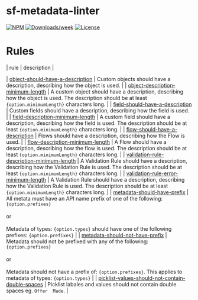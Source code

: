 # sf-metadata-linter

[![NPM](https://img.shields.io/npm/v/sf-metadata-linter.svg?label=sf-metadata-linter)](https://www.npmjs.com/package/sf-metadata-linter) [![Downloads/week](https://img.shields.io/npm/dw/sf-metadata-linter.svg)](https://npmjs.org/package/sf-metadata-linter) [![License](https://img.shields.io/badge/License-BSD%203--Clause-brightgreen.svg)](https://raw.githubusercontent.com/salesforcecli/sf-metadata-linter/main/LICENSE.txt)

# Rules

| rule | description |

| [object-should-have-a-description](https://github.com/tomcarman/sf-metadata-linter/wiki/Rules#object-should-have-a-description) | Custom objects should have a description, describing how the object is used. |
| [object-description-minimum-length](https://github.com/tomcarman/sf-metadata-linter/wiki/Rules#object-description-minimum-length) | A custom object should have a description, describing how the object is used. The description should be at least `{option.minimumLength}` characters long. |
| [field-should-have-a-description](https://github.com/tomcarman/sf-metadata-linter/wiki/Rules#field-should-have-a-description) | Custom fields should have a description, describing how the field is used. |
| [field-description-minimum-length](https://github.com/tomcarman/sf-metadata-linter/wiki/Rules#field-description-minimum-length) | A custom field should have a description, describing how the field is used. The description should be at least `{option.minimumLength}` characters long. |
| [flow-should-have-a-description](https://github.com/tomcarman/sf-metadata-linter/wiki/Rules#flow-should-have-a-description) | Flows should have a description, describing how the Flow is used. |
| [flow-description-minimum-length](https://github.com/tomcarman/sf-metadata-linter/wiki/Rules#flow-description-minimum-length) | A Flow should have a description, describing how the flow is used. The description should be at least `{option.minimumLength}` characters long. |
| [validation-rule-description-minimum-length](https://github.com/tomcarman/sf-metadata-linter/wiki/Rules#validation-rule-description-minimum-length) | A Validation Rule should have a description, describing how the Validation Rule is used. The description should be at least `{option.minimumLength}` characters long. |
| [validation-rule-error-minimum-length](https://github.com/tomcarman/sf-metadata-linter/wiki/Rules#validation-rule-error-minimum-length) | A Validation Rule should have a description, describing how the Validation Rule is used. The description should be at least `{option.minimumLength}` characters long. |
| [metadata-should-have-prefix](https://github.com/tomcarman/sf-metadata-linter/wiki/Rules#metadata-should-have-prefix) | All metata must have an API name prefix of one of the following: `{option.prefixes}`<br><br>or<br><br>Metadata of types: `{option.types}` should have one of the following prefixes: `{option.prefixes}` |
| [metadata-should-not-have-prefix](https://github.com/tomcarman/sf-metadata-linter/wiki/Rules#metadata-should-not-have-prefix) | <br>Metadata should not be prefixed with any of the following: `{option.prefixes}`<br><br>or<br><br>Metadata should not have a prefix of: `{option.prefixes}`. This applies to metadata of types: `{option.types}` |
| [picklist-values-should-not-contain-double-spaces](https://github.com/tomcarman/sf-metadata-linter/wiki/Rules#picklist-values-should-not-contain-double-spaces) | Picklist labales and values should not contain double spaces eg. `Offer  Made`. |
